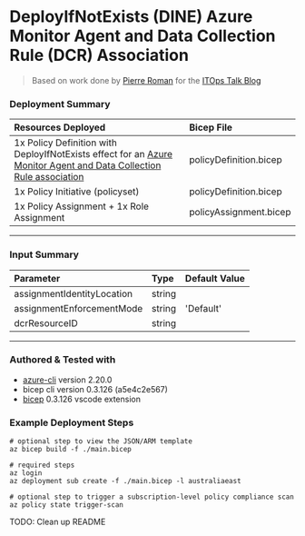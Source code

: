 # DeployIfNotExists (DINE) Azure Monitor Agent and Data Collection Rule (DCR) Association

> Based on work done by [Pierre Roman](https://twitter.com/wiredcanuck) for the [ITOps Talk Blog](https://techcommunity.microsoft.com/t5/itops-talk-blog/building-a-policy-to-deploy-the-new-azure-monitor-agent/ba-p/2234423)

### Deployment Summary

Resources Deployed | Bicep File
:----------|:-----
1x Policy Definition with DeployIfNotExists effect for an [Azure Monitor Agent and Data Collection Rule association](https://docs.microsoft.com/en-gb/azure/azure-monitor/agents/data-collection-rule-azure-monitor-agent) | policyDefinition.bicep
1x Policy Initiative (policyset) | policyDefinition.bicep
1x Policy Assignment + 1x Role Assignment | policyAssignment.bicep
------------------------

### Input Summary

Parameter | Type | Default Value
:----------|:-----|:--------
assignmentIdentityLocation | string |
assignmentEnforcementMode | string | 'Default'
dcrResourceID | string |

-----------------------------

### Authored & Tested with

* [azure-cli](https://docs.microsoft.com/en-us/cli/azure/install-azure-cli) version 2.20.0
* bicep cli version 0.3.126 (a5e4c2e567)
* [bicep](https://marketplace.visualstudio.com/items?itemName=ms-azuretools.vscode-bicep) 0.3.126 vscode extension

### Example Deployment Steps

```
# optional step to view the JSON/ARM template
az bicep build -f ./main.bicep

# required steps
az login
az deployment sub create -f ./main.bicep -l australiaeast

# optional step to trigger a subscription-level policy compliance scan 
az policy state trigger-scan
```

TODO: Clean up README
